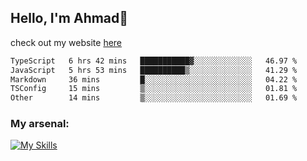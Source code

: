 
## Hello, I'm Ahmad👋

check out my website [here](https://ahmadalwi.com/)

<!--START_SECTION:waka-->

```txt
TypeScript   6 hrs 42 mins   ███████████▓░░░░░░░░░░░░░   46.97 %
JavaScript   5 hrs 53 mins   ██████████▒░░░░░░░░░░░░░░   41.29 %
Markdown     36 mins         █░░░░░░░░░░░░░░░░░░░░░░░░   04.22 %
TSConfig     15 mins         ▒░░░░░░░░░░░░░░░░░░░░░░░░   01.81 %
Other        14 mins         ▒░░░░░░░░░░░░░░░░░░░░░░░░   01.69 %
```

<!--END_SECTION:waka-->

### My arsenal:

[![My Skills](https://skillicons.dev/icons?i=js,ts,py,go,react,nextjs,svelte,nodejs,django,tailwind,html,css,sass,firebase,mongodb,postgres,mysql,redis,git,github,docker,vscode,figma,godot)](https://skillicons.dev)
